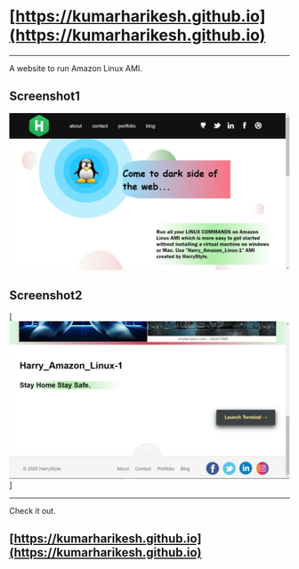 # [https://kumarharikesh.github.io](https://kumarharikesh.github.io)
---
A website to run Amazon Linux AMI.
## Screenshot1
![Screenshot1](https://raw.githubusercontent.com/kumarharikesh/Hello-World/master/AmazonLinuxAMIsnapshot.jpg "Screenshot1")
## Screenshot2
[![Screenshot2](https://github.com/kumarharikesh/Hello-World/blob/master/AmazonLinuxAMIsnapshot0.jpg "Screenshot2")]

---
Check it out.
## [https://kumarharikesh.github.io](https://kumarharikesh.github.io)
